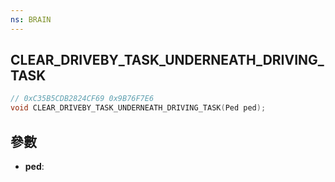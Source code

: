 ```yaml
---
ns: BRAIN
---
```

## CLEAR_DRIVEBY_TASK_UNDERNEATH_DRIVING_TASK

```c
// 0xC35B5CDB2824CF69 0x9B76F7E6
void CLEAR_DRIVEBY_TASK_UNDERNEATH_DRIVING_TASK(Ped ped);
```


## 參數
* **ped**: 

